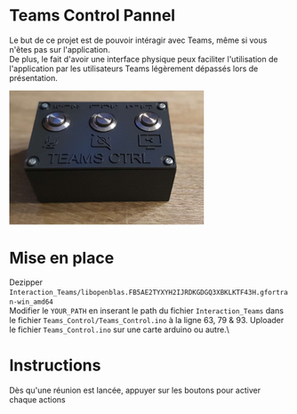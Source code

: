 # Teams Control Pannel
Le but de ce projet est de pouvoir intéragir avec Teams, même si vous n'êtes pas sur l'application.\
De plus, le fait d'avoir une interface physique peux faciliter l'utilisation de l'application par les utilisateurs Teams légèrement dépassés lors de présentation.

<img src="./img/Boitier_Teams_Control.png" alt="drawing" width="350"/>

# Mise en place
Dezipper `Interaction_Teams/libopenblas.FB5AE2TYXYH2IJRDKGDGQ3XBKLKTF43H.gfortran-win_amd64`\
Modifier le `YOUR_PATH` en inserant le path du fichier `Interaction_Teams` dans le fichier `Teams_Control/Teams_Control.ino` à la ligne 63, 79 & 93.
Uploader le fichier `Teams_Control.ino` sur une carte arduino ou autre.\

# Instructions
Dès qu'une réunion est lancée, appuyer sur les boutons pour activer chaque actions
